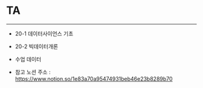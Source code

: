 # TA

- - -

* 20-1 데이터사이언스 기초

* 20-2 빅데이터개론

* 수업 데이터

* 참고 노션 주소 : https://www.notion.so/1e83a70a95474931beb46e23b8289b70

